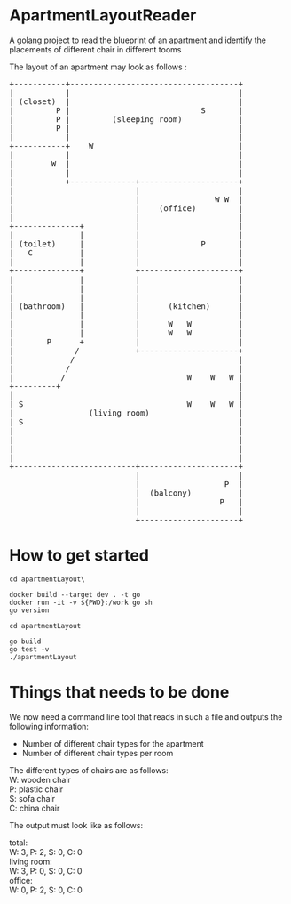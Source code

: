 # ApartmentLayoutReader
A golang project to read the blueprint of an apartment and identify the placements of different chair in different tooms

The layout of an apartment may look as follows :
<pre>+-----------+------------------------------------+
|           |                                    |
| (closet)  |                                    |
|         P |                            S       |
|         P |         (sleeping room)            |
|         P |                                    |
|           |                                    |
+-----------+    W                               |
|           |                                    |
|        W  |                                    |
|           |                                    |
|           +--------------+---------------------+
|                          |                     |
|                          |                W W  |
|                          |    (office)         |
|                          |                     |
+--------------+           |                     |
|              |           |                     |
| (toilet)     |           |             P       |
|   C          |           |                     |
|              |           |                     |
+--------------+           +---------------------+
|              |           |                     |
|              |           |                     |
|              |           |                     |
| (bathroom)   |           |      (kitchen)      |
|              |           |                     |
|              |           |      W   W          |
|              |           |      W   W          |
|       P      +           |                     |
|             /            +---------------------+
|            /                                   |
|           /                                    |
|          /                          W    W   W |
+---------+                                      |
|                                                |
| S                                   W    W   W |
|                (living room)                   |
| S                                              |
|                                                |
|                                                |
|                                                |
|                                                |
+--------------------------+---------------------+
                           |                     |
                           |                  P  |
                           |  (balcony)          |
                           |                 P   |
                           |                     |
                           +---------------------+</pre>

# How to get started

```
cd apartmentLayout\

docker build --target dev . -t go
docker run -it -v ${PWD}:/work go sh
go version

cd apartmentLayout

go build
go test -v
./apartmentLayout
```

# Things that needs to be done
We now need a command line tool that reads in such a file and outputs the following information:
- Number of different chair types for the apartment
- Number of different chair types per room

The different types of chairs are as follows:<br/>
W: wooden chair<br/>
P: plastic chair<br/>
S: sofa chair<br/>
C: china chair<br/>

The output must look like as follows:<br/>

total:<br/>
W: 3, P: 2, S: 0, C: 0<br/>
living room:<br/>
W: 3, P: 0, S: 0, C: 0<br/>
office:<br/>
W: 0, P: 2, S: 0, C: 0<br/>